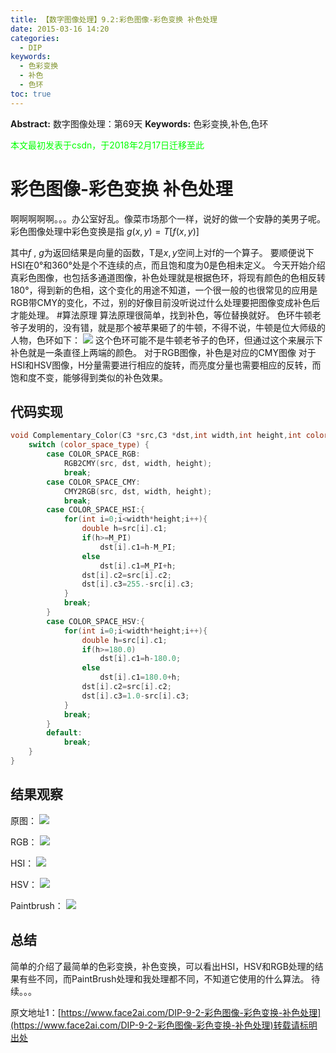 ```yaml
---
title: 【数字图像处理】9.2:彩色图像-彩色变换 补色处理
date: 2015-03-16 14:20
categories:
  - DIP
keywords:
  - 色彩变换
  - 补色
  - 色环
toc: true
---
```

**Abstract:** 数字图像处理：第69天
**Keywords:** 色彩变换,补色,色环
<!--more-->
<font color="00FF00">本文最初发表于csdn，于2018年2月17日迁移至此</font>
# 彩色图像-彩色变换 补色处理
啊啊啊啊啊。。。办公室好乱。像菜市场那个一样，说好的做一个安静的美男子呢。
彩色图像处理中彩色变换是指
$g(x,y)=T[f(x,y)]$

其中$f$ , $g$为返回结果是向量的函数，T是$x,y$空间上对f的一个算子。
要顺便说下HSI在0°和360°处是个不连续的点，而且饱和度为0是色相未定义。
今天开始介绍真彩色图像，也包括多通道图像，补色处理就是根据色环，将现有颜色的色相反转180°，得到新的色相，这个变化的用途不知道，一个很一般的也很常见的应用是RGB带CMY的变化，不过，别的好像目前没听说过什么处理要把图像变成补色后才能处理。
#算法原理
算法原理很简单，找到补色，等位替换就好。
色环牛顿老爷子发明的，没有错，就是那个被苹果砸了的牛顿，不得不说，牛顿是位大师级的人物，色环如下：
![](https://tony4ai-1251394096.cos.ap-hongkong.myqcloud.com/blog_images/DIP-9-2-彩色图像-彩色变换-补色处理/20150316141306249)
这个色环可能不是牛顿老爷子的色环，但通过这个来展示下补色就是一条直径上两端的颜色。
对于RGB图像，补色是对应的CMY图像
对于HSI和HSV图像，H分量需要进行相应的旋转，而亮度分量也需要相应的反转，而饱和度不变，能够得到类似的补色效果。
## 代码实现
```c++
void Complementary_Color(C3 *src,C3 *dst,int width,int height,int color_space_type){
    switch (color_space_type) {
        case COLOR_SPACE_RGB:
            RGB2CMY(src, dst, width, height);
            break;
        case COLOR_SPACE_CMY:
            CMY2RGB(src, dst, width, height);
            break;
        case COLOR_SPACE_HSI:{
            for(int i=0;i<width*height;i++){
                double h=src[i].c1;
                if(h>=M_PI)
                    dst[i].c1=h-M_PI;
                else
                    dst[i].c1=M_PI+h;
                dst[i].c2=src[i].c2;
                dst[i].c3=255.-src[i].c3;
            }
            break;
        }
        case COLOR_SPACE_HSV:{
            for(int i=0;i<width*height;i++){
                double h=src[i].c1;
                if(h>=180.0)
                    dst[i].c1=h-180.0;
                else
                    dst[i].c1=180.0+h;
                dst[i].c2=src[i].c2;
                dst[i].c3=1.0-src[i].c3;
            }
            break;
        }
        default:
            break;
    }
}
```
## 结果观察
原图：
![](https://tony4ai-1251394096.cos.ap-hongkong.myqcloud.com/blog_images/DIP-9-2-彩色图像-彩色变换-补色处理/20150316141655788.png)

RGB：
![](https://tony4ai-1251394096.cos.ap-hongkong.myqcloud.com/blog_images/DIP-9-2-彩色图像-彩色变换-补色处理/20150316141713478.jpeg)

HSI：
![](https://tony4ai-1251394096.cos.ap-hongkong.myqcloud.com/blog_images/DIP-9-2-彩色图像-彩色变换-补色处理/20150316141731293.jpeg)

HSV：
![](https://tony4ai-1251394096.cos.ap-hongkong.myqcloud.com/blog_images/DIP-9-2-彩色图像-彩色变换-补色处理/20150316141750513.jpeg)

Paintbrush：
![](https://tony4ai-1251394096.cos.ap-hongkong.myqcloud.com/blog_images/DIP-9-2-彩色图像-彩色变换-补色处理/20150316141818795.jpeg)
## 总结
简单的介绍了最简单的色彩变换，补色变换，可以看出HSI，HSV和RGB处理的结果有些不同，而PaintBrush处理和我处理都不同，不知道它使用的什么算法。
待续。。。





原文地址1：[https://www.face2ai.com/DIP-9-2-彩色图像-彩色变换-补色处理](https://www.face2ai.com/DIP-9-2-彩色图像-彩色变换-补色处理)转载请标明出处
